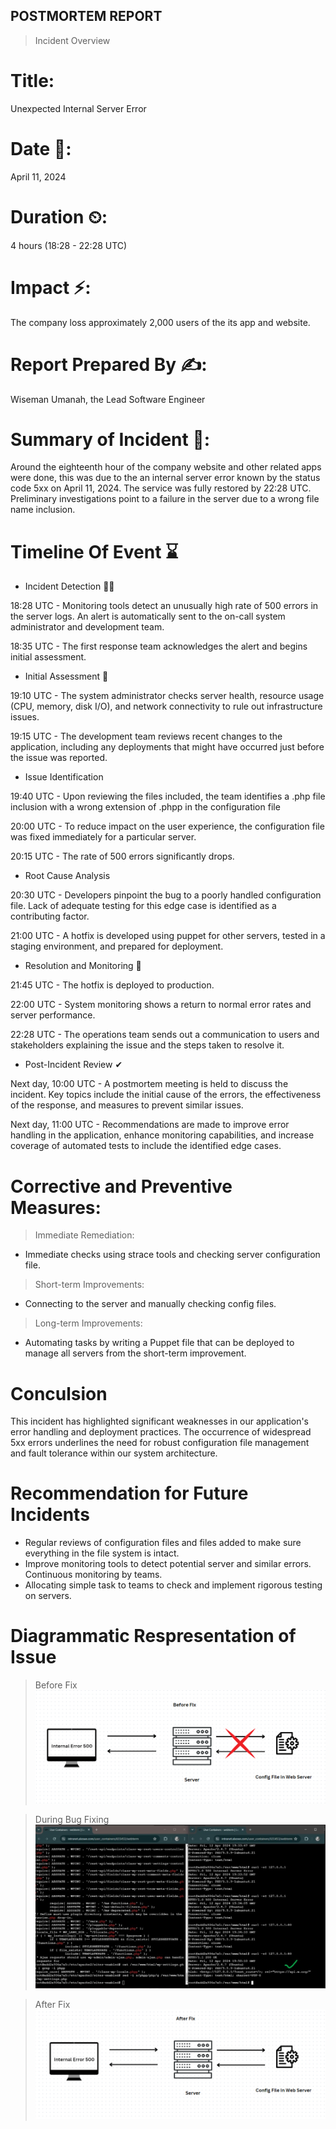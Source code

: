 ## POSTMORTEM REPORT

> Incident Overview
# Title:
Unexpected Internal Server Error

# Date 📅:
April 11, 2024

# Duration ⏲:
4 hours (18:28 - 22:28 UTC)

# Impact ⚡:
The company loss approximately 2,000 users of the its app and website.

# Report Prepared By ✍:
Wiseman Umanah, the Lead Software Engineer

# Summary of Incident 📝:
Around the eighteenth hour of the company website and other related apps were done, this was due to the an internal server error known by the status code 5xx on April 11, 2024. The service was fully restored by 22:28 UTC. Preliminary investigations point to a failure in the server due to a wrong file name inclusion.

# Timeline Of Event ⌛
- Incident Detection 🕵️‍♀️
  
18:28 UTC - Monitoring tools detect an unusually high rate of 500 errors in the server logs. An alert is automatically sent to the on-call system administrator and development team.

18:35 UTC - The first response team acknowledges the alert and begins initial assessment.

- Initial Assessment 🐞
  
19:10 UTC - The system administrator checks server health, resource usage (CPU, memory, disk I/O), and network connectivity to rule out infrastructure issues.

19:15 UTC - The development team reviews recent changes to the application, including any deployments that might have occurred just before the issue was reported.

- Issue Identification

19:40 UTC - Upon reviewing the files included, the team identifies a .php file inclusion with a wrong extension of .phpp in the configuration file

20:00 UTC - To reduce impact on the user experience, the configuration file was fixed immediately for a particular server.

20:15 UTC - The rate of 500 errors significantly drops.

- Root Cause Analysis

20:30 UTC - Developers pinpoint the bug to a poorly handled configuration file. Lack of adequate testing for this edge case is identified as a contributing factor.

21:00 UTC - A hotfix is developed using puppet for other servers, tested in a staging environment, and prepared for deployment.

- Resolution and Monitoring 🔎

21:45 UTC - The hotfix is deployed to production.
  
22:00 UTC - System monitoring shows a return to normal error rates and server performance.

22:28 UTC - The operations team sends out a communication to users and stakeholders explaining the issue and the steps taken to resolve it.

- Post-Incident Review ✔
  
Next day, 10:00 UTC - A postmortem meeting is held to discuss the incident. Key topics include the initial cause of the errors, the effectiveness of the response, and measures to prevent similar issues.

Next day, 11:00 UTC - Recommendations are made to improve error handling in the application, enhance monitoring capabilities, and increase coverage of automated tests to include the identified edge cases.

# Corrective and Preventive Measures:
> Immediate Remediation:
- Immediate checks using strace tools and checking server configuration file.

> Short-term Improvements:
- Connecting to the server and manually checking config files.

> Long-term Improvements:
- Automating tasks by writing a Puppet file that can be deployed to manage all servers from the short-term improvement.

# Conculsion
This incident has highlighted significant weaknesses in our application's error handling and deployment practices. The occurrence of widespread 5xx errors underlines the need for robust configuration file  management and fault tolerance within our system architecture.

# Recommendation for Future Incidents
- Regular reviews of configuration files and files added to make sure everything in the file system is intact.
- Improve monitoring tools to detect potential server and similar errors. Continuous monitoring by teams. 
- Allocating simple task to teams to check and implement rigorous testing on servers.

# Diagrammatic Respresentation of Issue

> Before Fix 
![alt text](image.png)

> During Bug Fixing 
![alt text](image-2.png)

> After Fix
![alt text](image-1.png)
